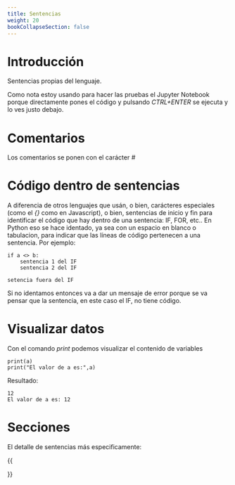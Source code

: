 ```yaml
---
title: Sentencias
weight: 20
bookCollapseSection: false
---
```


# Introducción

Sentencias propias del lenguaje.

Como nota estoy usando para hacer las pruebas el Jupyter Notebook porque directamente pones el código y pulsando *CTRL+ENTER* se ejecuta y lo ves justo debajo.

# Comentarios

Los comentarios se ponen con el carácter *#*

# Código dentro de sentencias

A diferencia de otros lenguajes que usán, o bien, carácteres especiales (como el *{}* como en Javascript), o bien, sentencias de inicio y fin para identificar el código que hay dentro de una sentencia: IF, FOR, etc.. En Python eso se hace
identado, ya sea con un espacio en blanco o tabulacion, para indicar que las líneas de código pertenecen a una sentencia. Por ejemplo:

```tpl
if a <> b:
    sentencia 1 del IF
    sentencia 2 del IF

setencia fuera del IF
```

Si no identamos entonces va a dar un mensaje de error porque se va pensar que la sentencia, en este caso el IF, no tiene código.

# Visualizar datos

Con el comando *print* podemos visualizar el contenido de variables    

```tpl
print(a)
print("El valor de a es:",a)
```
Resultado:
```
12
El valor de a es: 12
```

# Secciones

El detalle de sentencias más especificamente:

{{<section>}}